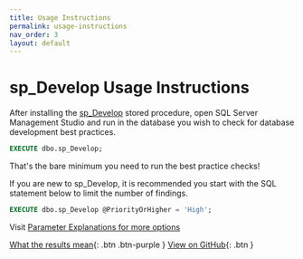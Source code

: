 ```yaml
---
title: Usage Instructions
permalink: usage-instructions
nav_order: 3
layout: default
---
```


# sp_Develop Usage Instructions

After installing the [sp_Develop](https://raw.githubusercontent.com/kevinmartintech/sp_develop/master/sp_Develop.sql) stored procedure, open SQL Server Management Studio and run in the database you wish to check for database development best practices.

```sql
EXECUTE dbo.sp_Develop;
```

That's the bare minimum you need to run the best practice checks!

If you are new to sp_Develop, it is recommended you start with the SQL statement below to limit the number of findings.

```sql
EXECUTE dbo.sp_Develop @PriorityOrHigher = 'High';
```

Visit [Parameter Explanations for more options](parameter-explanations)

[What the results mean](results-explanations){: .btn .btn-purple }
[View on GitHub](https://github.com/kevinmartintech/sp_Develop){: .btn }